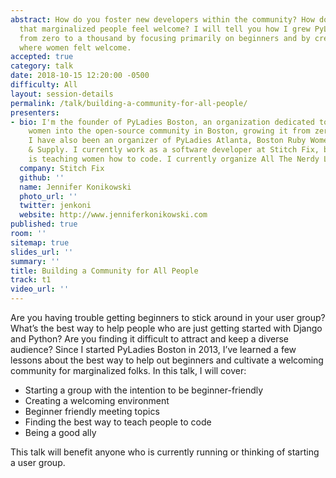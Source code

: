 ```yaml
---
abstract: How do you foster new developers within the community? How do you ensure
  that marginalized people feel welcome? I will tell you how I grew PyLadies Boston
  from zero to a thousand by focusing primarily on beginners and by creating a group
  where women felt welcome.
accepted: true
category: talk
date: 2018-10-15 12:20:00 -0500
difficulty: All
layout: session-details
permalink: /talk/building-a-community-for-all-people/
presenters:
- bio: I'm the founder of PyLadies Boston, an organization dedicated to bringing more
    women into the open-source community in Boston, growing it from zero to a thousand.
    I have also been an organizer of PyLadies Atlanta, Boston Ruby Women, and Code
    & Supply. I currently work as a software developer at Stitch Fix, but my passion
    is teaching women how to code. I currently organize All The Nerdy Ladies Pittsburgh.
  company: Stitch Fix
  github: ''
  name: Jennifer Konikowski
  photo_url: ''
  twitter: jenkoni
  website: http://www.jenniferkonikowski.com
published: true
room: ''
sitemap: true
slides_url: ''
summary: ''
title: Building a Community for All People
track: t1
video_url: ''
---
```


Are you having trouble getting beginners to stick around in your user group? What’s the best way to help people who are just getting started with Django and Python? Are you finding it difficult to attract and keep a diverse audience? Since I started PyLadies Boston in 2013, I’ve learned a few lessons about the best way to help out beginners and cultivate a welcoming community for marginalized folks. In this talk, I will cover:

* Starting a group with the intention to be beginner-friendly
* Creating a welcoming environment
* Beginner friendly meeting topics
* Finding the best way to teach people to code
* Being a good ally

This talk will benefit anyone who is currently running or thinking of starting a user group.
